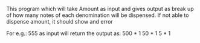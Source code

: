 This program which will take Amount as input and gives output as break up of how
many notes of each denomination will be dispensed.
If not able to dispense amount, it should show and error 

For e.g.:
555 as input will return the output as:
500 * 1
50 * 1
5 * 1
